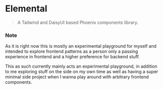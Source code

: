 # Elemental

> A Tailwind and DaisyUI based Phoenix components library.

### Note

As it is right now this is mostly an experimental playground for myself
and intended to explore frontend patterns as a person only a passing
experience in frontend and a higher preference for backend stuff.

This as such currently mainly acts an experimental playground, in addition
to me exploring stuff on the side on my own time as well as having a
super minimal side project when I wanna play around with arbitrary
frontend components.
